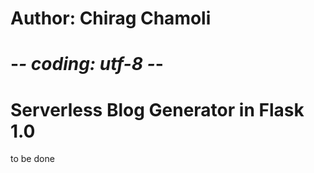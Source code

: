 # Author: Chirag Chamoli
# -*- coding: utf-8 -*-

# Serverless Blog Generator in Flask 1.0

to be done
